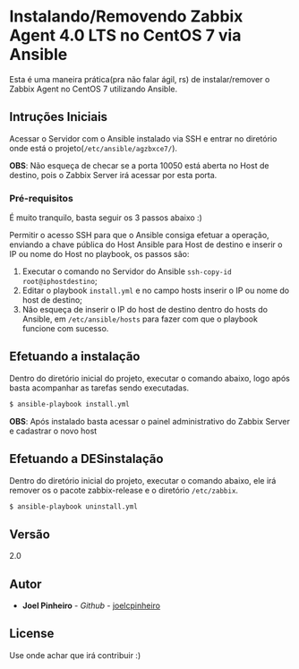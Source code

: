 # Instalando/Removendo Zabbix Agent 4.0 LTS no CentOS 7 via Ansible

Esta é uma maneira prática(pra não falar ágil, rs) de instalar/remover o Zabbix Agent no CentOS 7 utilizando Ansible.

## Intruções Iniciais

Acessar o Servidor com o Ansible instalado via SSH e entrar no diretório onde está o projeto(`/etc/ansible/agzbxce7/`).

**OBS**: Não esqueça de checar se a porta 10050 está aberta no Host de destino, pois o Zabbix Server irá acessar por esta porta.

### Pré-requisitos

É muito tranquilo, basta seguir os 3 passos abaixo :)


Permitir o acesso SSH para que o Ansible consiga efetuar a operação, enviando a chave pública do Host Ansible para Host de destino e inserir o IP ou nome do Host no playbook, os passos são:

1. Executar o comando no Servidor do Ansible `ssh-copy-id root@iphostdestino`;
2. Editar o playbook `install.yml` e no campo hosts inserir o IP ou nome do host de destino;
3. Não esqueça de inserir o IP do host de destino dentro do hosts do Ansible, em `/etc/ansible/hosts` para fazer com que o playbook funcione com sucesso.


## Efetuando a instalação

Dentro do diretório inicial do projeto, executar o comando abaixo, logo após basta acompanhar as tarefas sendo executadas.

```sh
$ ansible-playbook install.yml
```


**OBS**: Após instalado basta acessar o painel administrativo do Zabbix Server e cadastrar o novo host

## Efetuando a DESinstalação

Dentro do diretório inicial do projeto, executar o comando abaixo, ele irá remover os o pacote zabbix-release e o diretório `/etc/zabbix`.


```sh
$ ansible-playbook uninstall.yml
```

## Versão

2.0

## Autor

* **Joel Pinheiro** - *Github* - [joelcpinheiro](https://github.com/joelcpinheiro)


## License

Use onde achar que irá contribuir :)
